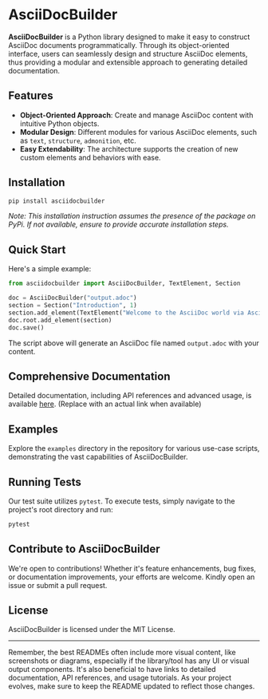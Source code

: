 # AsciiDocBuilder

**AsciiDocBuilder** is a Python library designed to make it easy to construct AsciiDoc documents programmatically. Through its object-oriented interface, users can seamlessly design and structure AsciiDoc elements, thus providing a modular and extensible approach to generating detailed documentation.

## Features

- **Object-Oriented Approach**: Create and manage AsciiDoc content with intuitive Python objects.
- **Modular Design**: Different modules for various AsciiDoc elements, such as `text`, `structure`, `admonition`, etc.
- **Easy Extendability**: The architecture supports the creation of new custom elements and behaviors with ease.

## Installation

```bash
pip install asciidocbuilder
```

_Note: This installation instruction assumes the presence of the package on PyPi. If not available, ensure to provide accurate installation steps._

## Quick Start

Here's a simple example:

```python
from asciidocbuilder import AsciiDocBuilder, TextElement, Section

doc = AsciiDocBuilder("output.adoc")
section = Section("Introduction", 1)
section.add_element(TextElement("Welcome to the AsciiDoc world via AsciiDocBuilder!"))
doc.root.add_element(section)
doc.save()
```

The script above will generate an AsciiDoc file named `output.adoc` with your content.

## Comprehensive Documentation

Detailed documentation, including API references and advanced usage, is available [here](#). (Replace with an actual link when available)

## Examples

Explore the `examples` directory in the repository for various use-case scripts, demonstrating the vast capabilities of AsciiDocBuilder.

## Running Tests

Our test suite utilizes `pytest`. To execute tests, simply navigate to the project's root directory and run:

```bash
pytest
```

## Contribute to AsciiDocBuilder

We're open to contributions! Whether it's feature enhancements, bug fixes, or documentation improvements, your efforts are welcome. Kindly open an issue or submit a pull request.

## License

AsciiDocBuilder is licensed under the MIT License.

---

Remember, the best READMEs often include more visual content, like screenshots or diagrams, especially if the library/tool has any UI or visual output components. It's also beneficial to have links to detailed documentation, API references, and usage tutorials. As your project evolves, make sure to keep the README updated to reflect those changes.